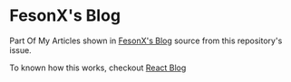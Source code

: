 # FesonX's Blog

Part Of My Articles shown in [FesonX's Blog](https://fesonx.github.io/react-blog-github/) source from this repository's issue.

To known how this works, checkout [React Blog](https://github.com/FesonX/react-blog-github)

